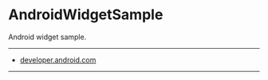 # AndroidWidgetSample
Android widget sample.

---

- [developer.android.com](https://developer.android.com/develop/ui/views/appwidgets)

---
